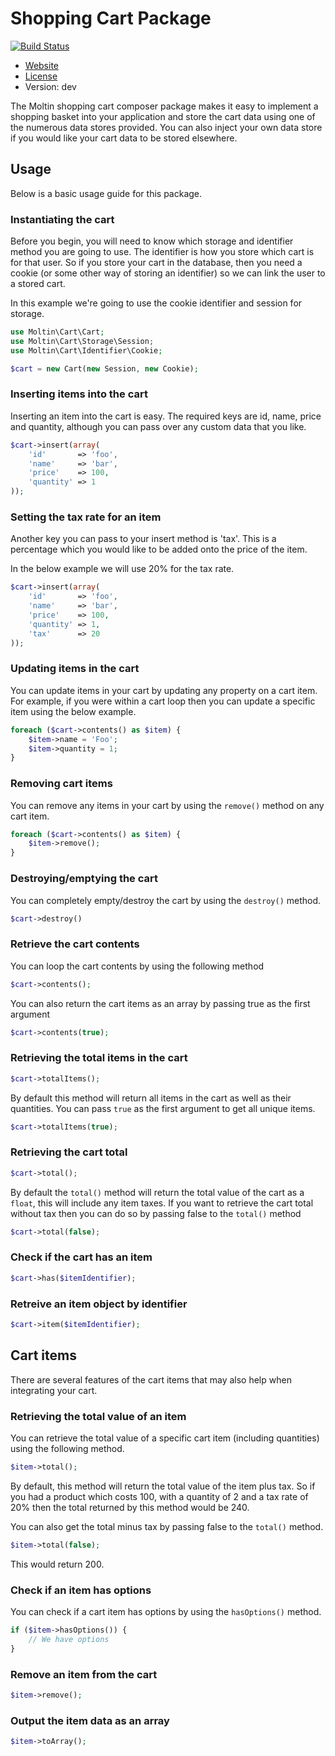# Shopping Cart Package

[![Build Status](https://secure.travis-ci.org/moltin/cart.png)](http://travis-ci.org/moltin/cart)

* [Website](http://molt.in)
* [License](https://github.com/moltin/cart/master/LICENSE)
* Version: dev

The Moltin shopping cart composer package makes it easy to implement a shopping basket into your application and
store the cart data using one of the numerous data stores provided. You can also inject your own data store if you
would like your cart data to be stored elsewhere.

## Usage
Below is a basic usage guide for this package.

### Instantiating the cart
Before you begin, you will need to know which storage and identifier method you are going to use. The identifier is
how you store which cart is for that user. So if you store your cart in the database, then you need a cookie (or some
other way of storing an identifier) so we can link the user to a stored cart.

In this example we're going to use the cookie identifier and session for storage.

```php
use Moltin\Cart\Cart;
use Moltin\Cart\Storage\Session;
use Moltin\Cart\Identifier\Cookie;

$cart = new Cart(new Session, new Cookie);
```

### Inserting items into the cart
Inserting an item into the cart is easy. The required keys are id, name, price and quantity, although you can pass
over any custom data that you like.
```php
$cart->insert(array(
    'id'       => 'foo',
    'name'     => 'bar',
    'price'    => 100,
    'quantity' => 1
));
```

### Setting the tax rate for an item
Another key you can pass to your insert method is 'tax'. This is a percentage which you would like to be added onto
the price of the item.

In the below example we will use 20% for the tax rate.

```php
$cart->insert(array(
    'id'       => 'foo',
    'name'     => 'bar',
    'price'    => 100,
    'quantity' => 1,
    'tax'      => 20
));
```

### Updating items in the cart
You can update items in your cart by updating any property on a cart item. For example, if you were within a
cart loop then you can update a specific item using the below example.
```php
foreach ($cart->contents() as $item) {
    $item->name = 'Foo';
    $item->quantity = 1;
}
```

### Removing cart items
You can remove any items in your cart by using the ```remove()``` method on any cart item.
```php
foreach ($cart->contents() as $item) {
    $item->remove();
}
```

### Destroying/emptying the cart
You can completely empty/destroy the cart by using the ```destroy()``` method.
```php
$cart->destroy()
```

### Retrieve the cart contents
You can loop the cart contents by using the following method
```php
$cart->contents();
```

You can also return the cart items as an array by passing true as the first argument
```php
$cart->contents(true);
```

### Retrieving the total items in the cart
```php
$cart->totalItems();
```

By default this method will return all items in the cart as well as their quantities. You can pass ```true```
as the first argument to get all unique items.
```php
$cart->totalItems(true);
```

### Retrieving the cart total
```php
$cart->total();
```

By default the ```total()``` method will return the total value of the cart as a ```float```, this will include
any item taxes. If you want to retrieve the cart total without tax then you can do so by passing false to the
```total()``` method
```php
$cart->total(false);
```

### Check if the cart has an item
```php
$cart->has($itemIdentifier);
```

### Retreive an item object by identifier
```php
$cart->item($itemIdentifier);
```

## Cart items
There are several features of the cart items that may also help when integrating your cart.

### Retrieving the total value of an item
You can retrieve the total value of a specific cart item (including quantities) using the following method.
```php
$item->total();
```

By default, this method will return the total value of the item plus tax. So if you had a product which costs 100,
with a quantity of 2 and a tax rate of 20% then the total returned by this method would be 240.

You can also get the total minus tax by passing false to the ```total()``` method.
```php
$item->total(false);
```

This would return 200.

### Check if an item has options
You can check if a cart item has options by using the ```hasOptions()``` method.

```php
if ($item->hasOptions()) {
    // We have options
}
```

### Remove an item from the cart
```php
$item->remove();
```

### Output the item data as an array
```php
$item->toArray();
```
